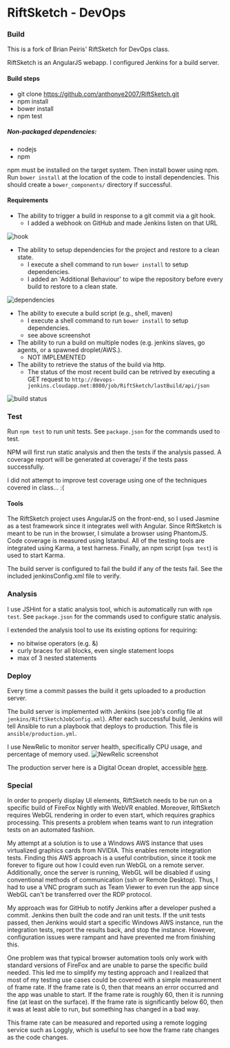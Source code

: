 RiftSketch - DevOps
====

### Build
This is a fork of Brian Peiris' RiftSketch for DevOps class.

RiftSketch is an AngularJS webapp. I configured Jenkins for a build server.

#### Build steps

* git clone https://github.com/anthonye2007/RiftSketch.git
* npm install
* bower install
* npm test

##### Non-packaged dependencies:
* nodejs
* npm
        
npm must be installed on the target system. Then install bower using npm.
Run `bower install` at the location of the code to install dependencies.
This should create a `bower_components/` directory if successful.

#### Requirements
- The ability to trigger a build in response to a git commit via a git hook.
    + I added a webhook on GitHub and made Jenkins listen on that URL

![hook](images/hook.png)

- The ability to setup dependencies for the project and restore to a clean state.
    + I execute a shell command to run `bower install` to setup dependencies.
    + I added an 'Additional Behaviour' to wipe the repository before every build to restore to a clean state.
    
![dependencies](images/dependencies.png)


- The ability to execute a build script (e.g., shell, maven)
    + I execute a shell command to run `bower install` to setup dependencies.
    + see above screenshot
- The ability to run a build on multiple nodes (e.g. jenkins slaves, go agents, or a spawned droplet/AWS.).
    + NOT IMPLEMENTED
- The ability to retrieve the status of the build via http.
    + The status of the most recent build can be retrived by executing a GET request to `http://devops-jenkins.cloudapp.net:8080/job/RiftSketch/lastBuild/api/json`

![build status](images/buildStatus.png)

### Test
Run `npm test` to run unit tests.
See `package.json` for the commands used to test.

NPM will first run static analysis and then the tests if the analysis passed.
A coverage report will be generated at coverage/ if the tests pass successfully.

I did not attempt to improve test coverage using one of the techniques covered in class... :(
#### Tools
The RiftSketch project uses AngularJS on the front-end, so I used Jasmine as a test framework since it integrates well with Angular.
Since RiftSketch is meant to be run in the browser, I simulate a browser using PhantomJS.
Code coverage is measured using Istanbul.
All of the testing tools are integrated using Karma, a test harness.
Finally, an npm script (`npm test`) is used to start Karma.

The build server is configured to fail the build if any of the tests fail.
See the included jenkinsConfig.xml file to verify.

### Analysis
I use JSHint for a static analysis tool, which is automatically run with `npm test`.
See `package.json` for the commands used to configure static analysis.

I extended the analysis tool to use its existing options for requiring:
  * no bitwise operators (e.g. &)
  * curly braces for all blocks, even single statement loops
  * max of 3 nested statements 

### Deploy
Every time a commit passes the build it gets uploaded to a production server.

The build server is implemented with Jenkins (see job's config file at `jenkins/RiftSketchJobConfig.xml`). After each successful build, Jenkins will tell Ansible to run a playbook that deploys to production. This file is `ansible/production.yml`.

I use NewRelic to monitor server health, specifically CPU usage, and percentage of memory used.
![NewRelic screenshot](images/NewRelic.png)

The production server here is a Digital Ocean droplet, accessible [here](http://104.131.26.211:8080/).

### Special
In order to properly display UI elements, RiftSketch needs to be run on a specific build of FireFox Nightly with WebVR enabled. Moreover, RiftSketch requires WebGL rendering in order to even start, which requires graphics processing. This presents a problem when teams want to run integration tests on an automated fashion.

My attempt at a solution is to use a Windows AWS instance that uses virtualized graphics cards from NVIDIA. This enables remote integration tests. Finding this AWS approach is a useful contribution, since it took me forever to figure out how I could even run WebGL on a remote server.  Additionally, once the server is running, WebGL will be disabled if using conventional methods of communication (ssh or Remote Desktop). Thus, I had to use a VNC program such as Team Viewer to even run the app since WebGL can't be transferred over the RDP protocol.

My approach was for GitHub to notify Jenkins after a developer pushed a commit. Jenkins then built the code and ran unit tests. If the unit tests passed, then Jenkins would start a specific Windows AWS instance, run the integration tests, report the results back, and stop the instance. However, configuration issues were rampant and have prevented me from finishing this.

One problem was that typical browser automation tools only work with standard versions of FireFox and are unable to parse the specific build needed. This led me to simplify my testing approach and I realized that most of my testing use cases could be covered with a simple measurement of frame rate.  If the frame rate is 0, then that means an error occurred and the app was unable to start. If the frame rate is roughly 60, then it is running fine (at least on the surface). If the frame rate is significantly below 60, then it was at least able to run, but something has changed in a bad way.

This frame rate can be measured and reported using a remote logging service such as Loggly, which is useful to see how the frame rate changes as the code changes.